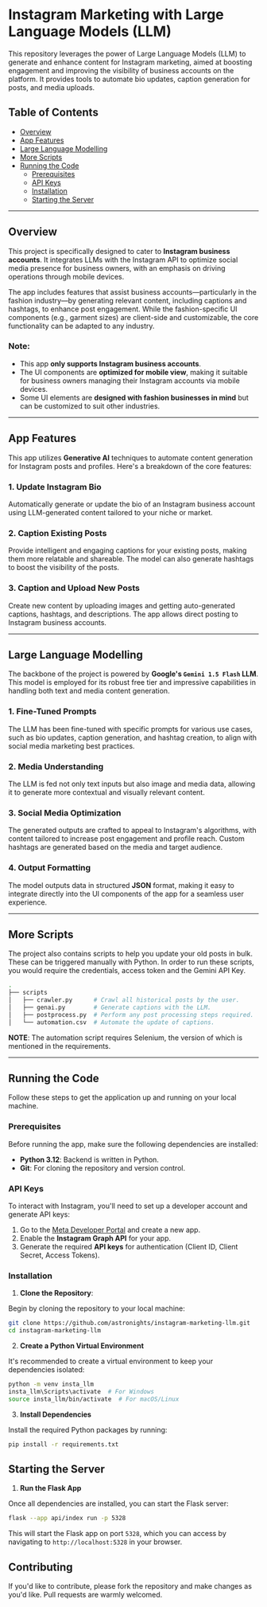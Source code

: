# Instagram Marketing with Large Language Models (LLM)

This repository leverages the power of Large Language Models (LLM) to generate and enhance content for Instagram marketing, aimed at boosting engagement and improving the visibility of business accounts on the platform. It provides tools to automate bio updates, caption generation for posts, and media uploads.

## Table of Contents
- [Overview](#overview)
- [App Features](#app-features)
- [Large Language Modelling](#large-language-modelling)
- [More Scripts](#more-scripts)
- [Running the Code](#running-the-code)
  - [Prerequisites](#prerequisites)
  - [API Keys](#api-keys)
  - [Installation](#installation)
  - [Starting the Server](#starting-the-server)

---

## Overview

This project is specifically designed to cater to **Instagram business accounts**. It integrates LLMs with the Instagram API to optimize social media presence for business owners, with an emphasis on driving operations through mobile devices. 

The app includes features that assist business accounts—particularly in the fashion industry—by generating relevant content, including captions and hashtags, to enhance post engagement. While the fashion-specific UI components (e.g., garment sizes) are client-side and customizable, the core functionality can be adapted to any industry.

### **Note**:
- This app **only supports Instagram business accounts**.
- The UI components are **optimized for mobile view**, making it suitable for business owners managing their Instagram accounts via mobile devices.
- Some UI elements are **designed with fashion businesses in mind** but can be customized to suit other industries.

---

## App Features

This app utilizes **Generative AI** techniques to automate content generation for Instagram posts and profiles. Here's a breakdown of the core features:

### 1. **Update Instagram Bio**
   Automatically generate or update the bio of an Instagram business account using LLM-generated content tailored to your niche or market.

### 2. **Caption Existing Posts**
   Provide intelligent and engaging captions for your existing posts, making them more relatable and shareable. The model can also generate hashtags to boost the visibility of the posts.

### 3. **Caption and Upload New Posts**
   Create new content by uploading images and getting auto-generated captions, hashtags, and descriptions. The app allows direct posting to Instagram business accounts.

---

## Large Language Modelling

The backbone of the project is powered by **Google's `Gemini 1.5 Flash` LLM**. This model is employed for its robust free tier and impressive capabilities in handling both text and media content generation.

### **1. Fine-Tuned Prompts**
   The LLM has been fine-tuned with specific prompts for various use cases, such as bio updates, caption generation, and hashtag creation, to align with social media marketing best practices.

### **2. Media Understanding**
   The LLM is fed not only text inputs but also image and media data, allowing it to generate more contextual and visually relevant content.

### **3. Social Media Optimization**
   The generated outputs are crafted to appeal to Instagram's algorithms, with content tailored to increase post engagement and profile reach. Custom hashtags are generated based on the media and target audience.

### **4. Output Formatting**
   The model outputs data in structured **JSON** format, making it easy to integrate directly into the UI components of the app for a seamless user experience.

---

## More Scripts

The project also contains scripts to help you update your old posts in bulk. These can be triggered manually with Python. In order to run these scripts, you would require the credentials, access token and the Gemini API Key.

```bash
.
├── scripts
│   ├── crawler.py      # Crawl all historical posts by the user.
│   ├── genai.py        # Generate captions with the LLM.
│   ├── postprocess.py  # Perform any post processing steps required.
│   └── automation.csv  # Automate the update of captions.
```

**NOTE**: The automation script requires Selenium, the version of which is mentioned in the requirements.

---

## Running the Code

Follow these steps to get the application up and running on your local machine.

### **Prerequisites**

Before running the app, make sure the following dependencies are installed:

- **Python 3.12**: Backend is written in Python.
- **Git**: For cloning the repository and version control.

### **API Keys**

To interact with Instagram, you'll need to set up a developer account and generate API keys:

1. Go to the [Meta Developer Portal](https://developers.facebook.com/) and create a new app.
2. Enable the **Instagram Graph API** for your app.
3. Generate the required **API keys** for authentication (Client ID, Client Secret, Access Tokens).

### **Installation**

1. **Clone the Repository**:

Begin by cloning the repository to your local machine:

   ```bash
   git clone https://github.com/astronights/instagram-marketing-llm.git
   cd instagram-marketing-llm
   ```

2. **Create a Python Virtual Environment**

It's recommended to create a virtual environment to keep your dependencies isolated:

   ```bash
   python -m venv insta_llm
   insta_llm\Scripts\activate  # For Windows
   source insta_llm/bin/activate  # For macOS/Linux
   ```

3. **Install Dependencies**

Install the required Python packages by running:

   ```bash
   pip install -r requirements.txt
   ```

## Starting the Server

1. **Run the Flask App**

Once all dependencies are installed, you can start the Flask server:

   ```bash
   flask --app api/index run -p 5328
   ```

This will start the Flask app on port `5328`, which you can access by navigating to `http://localhost:5328` in your browser.


## Contributing

If you'd like to contribute, please fork the repository and make changes as you'd like. Pull requests are warmly welcomed.